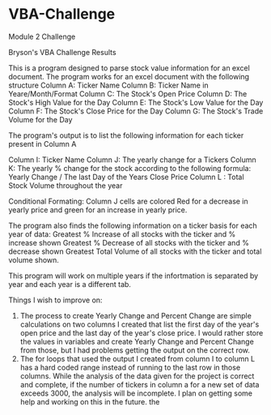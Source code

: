 # VBA-Challenge
Module 2 Challenge 

Bryson's VBA Challenge Results

This is a program designed to parse stock value information for an excel document. The program works for an excel document with the following structure
Column A: Ticker Name
Column B: Ticker Name in Yeare/Month/Format 
Column C: The Stock's Open Price
Column D: The Stock's High Value for the Day
Column E: The Stock's Low Value for the Day
Column F: The Stock's Close Price for the Day
Column G: The Stock's Trade Volume for the Day 

The program's output is to list the following information for each ticker present in Column A

Column I: Ticker Name
Column J: The yearly change for a Tickers
Column K: The yearly % change for the stock according to the following formula:
  Yearly Change / The last Day of the Years Close Price
Column L : Total Stock Volume throughout the year

Conditional Formating: Column J cells are colored Red for a decrease in yearly price and green 
for an increase in yearly price. 

The program also finds the following information on a ticker basis for each year of data:
Greatest % Increase of all stocks with the ticker and % increase shown
Greatest % Decrease of all stocks with the ticker and % decrease shown
Greatest Total Volume of all stocks with the ticker and total volume shown.

This program will work on multiple years if the infortmation is separated by year and each year is a different tab. 

Things I wish to improve on:
1. The process to create Yearly Change and Percent Change are simple calculations on two columns I created that list the first day of the year's open price and the last day of the year's close price. I would rather store the values in variables and create Yearly Change and Percent Change from those, but I had problems getting the output on the correct row.
2. The for loops that used the output I created from column I to column L has a hard coded range instead of running to the last row in those columns. While the analysis of the data given for the project is correct and complete, if the number of tickers in column a for a new set of data exceeds 3000, the analysis will be incomplete. I plan on getting some help and working on this in the future. 
the 
